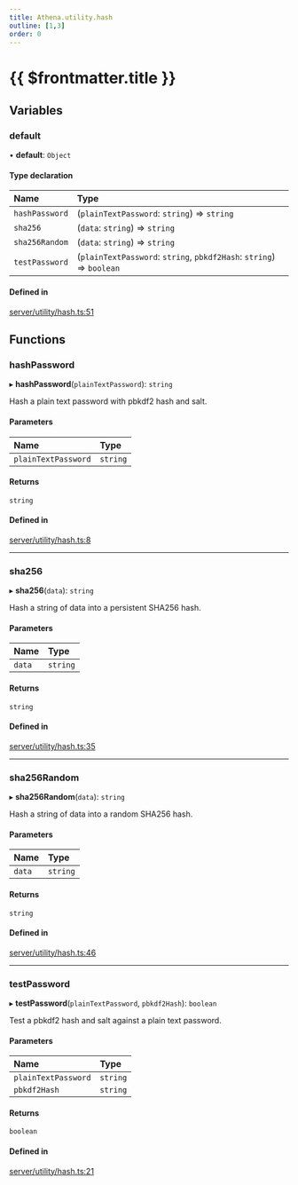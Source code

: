 ```yaml
---
title: Athena.utility.hash
outline: [1,3]
order: 0
---
```


# {{ $frontmatter.title }}


## Variables

### default

• **default**: `Object`

#### Type declaration

| Name | Type |
| :------ | :------ |
| `hashPassword` | (`plainTextPassword`: `string`) => `string` |
| `sha256` | (`data`: `string`) => `string` |
| `sha256Random` | (`data`: `string`) => `string` |
| `testPassword` | (`plainTextPassword`: `string`, `pbkdf2Hash`: `string`) => `boolean` |

#### Defined in

[server/utility/hash.ts:51](https://github.com/Stuyk/altv-athena/blob/552012ca4/src/core/server/utility/hash.ts#L51)

## Functions

### hashPassword

▸ **hashPassword**(`plainTextPassword`): `string`

Hash a plain text password with pbkdf2 hash and salt.

#### Parameters

| Name | Type |
| :------ | :------ |
| `plainTextPassword` | `string` |

#### Returns

`string`

#### Defined in

[server/utility/hash.ts:8](https://github.com/Stuyk/altv-athena/blob/552012ca4/src/core/server/utility/hash.ts#L8)

___

### sha256

▸ **sha256**(`data`): `string`

Hash a string of data into a persistent SHA256 hash.

#### Parameters

| Name | Type |
| :------ | :------ |
| `data` | `string` |

#### Returns

`string`

#### Defined in

[server/utility/hash.ts:35](https://github.com/Stuyk/altv-athena/blob/552012ca4/src/core/server/utility/hash.ts#L35)

___

### sha256Random

▸ **sha256Random**(`data`): `string`

Hash a string of data into a random SHA256 hash.

#### Parameters

| Name | Type |
| :------ | :------ |
| `data` | `string` |

#### Returns

`string`

#### Defined in

[server/utility/hash.ts:46](https://github.com/Stuyk/altv-athena/blob/552012ca4/src/core/server/utility/hash.ts#L46)

___

### testPassword

▸ **testPassword**(`plainTextPassword`, `pbkdf2Hash`): `boolean`

Test a pbkdf2 hash and salt against a plain text password.

#### Parameters

| Name | Type |
| :------ | :------ |
| `plainTextPassword` | `string` |
| `pbkdf2Hash` | `string` |

#### Returns

`boolean`

#### Defined in

[server/utility/hash.ts:21](https://github.com/Stuyk/altv-athena/blob/552012ca4/src/core/server/utility/hash.ts#L21)
